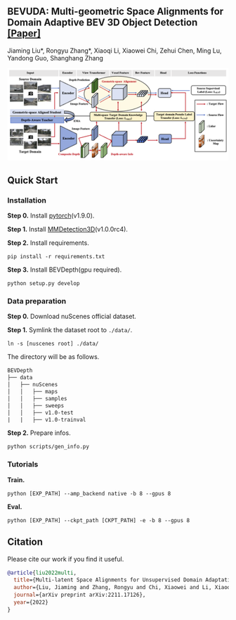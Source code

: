 ## BEVUDA: Multi-geometric Space Alignments for Domain Adaptive BEV 3D Object Detection [**[Paper]**](https://arxiv.org/pdf/2211.17126)
Jiaming Liu*, Rongyu Zhang*, Xiaoqi Li, Xiaowei Chi, Zehui Chen, Ming Lu, Yandong Guo, Shanghang Zhang

<img src="bevuda.png"/>

## Quick Start
### Installation
**Step 0.** Install [pytorch](https://pytorch.org/)(v1.9.0).

**Step 1.** Install [MMDetection3D](https://github.com/open-mmlab/mmdetection3d)(v1.0.0rc4).

**Step 2.** Install requirements.
```shell
pip install -r requirements.txt
```
**Step 3.** Install BEVDepth(gpu required).
```shell
python setup.py develop
```

### Data preparation
**Step 0.** Download nuScenes official dataset.

**Step 1.** Symlink the dataset root to `./data/`.
```
ln -s [nuscenes root] ./data/
```
The directory will be as follows.
```
BEVDepth
├── data
│   ├── nuScenes
│   │   ├── maps
│   │   ├── samples
│   │   ├── sweeps
│   │   ├── v1.0-test
|   |   ├── v1.0-trainval
```
**Step 2.** Prepare infos.
```
python scripts/gen_info.py
```

### Tutorials
**Train.**
```
python [EXP_PATH] --amp_backend native -b 8 --gpus 8
```
**Eval.**
```
python [EXP_PATH] --ckpt_path [CKPT_PATH] -e -b 8 --gpus 8
```

## Citation 
Please cite our work if you find it useful.
```bibtex
@article{liu2022multi,
  title={Multi-latent Space Alignments for Unsupervised Domain Adaptation in Multi-view 3D Object Detection},
  author={Liu, Jiaming and Zhang, Rongyu and Chi, Xiaowei and Li, Xiaoqi and Lu, Ming and Guo, Yandong and Zhang, Shanghang},
  journal={arXiv preprint arXiv:2211.17126},
  year={2022}
}
```
